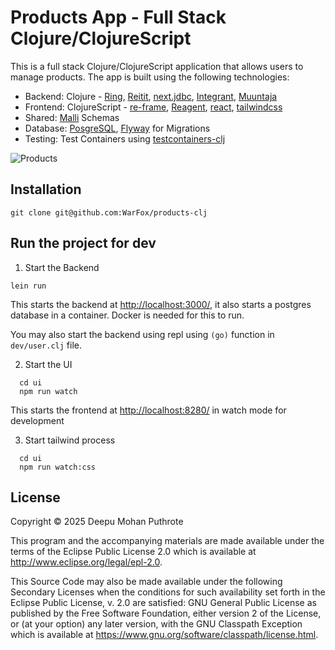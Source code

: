 # Products App - Full Stack Clojure/ClojureScript

This is a full stack Clojure/ClojureScript application that allows users to
manage products. The app is built using the following technologies:

- Backend: Clojure - [Ring](https://github.com/ring-clojure/ring),
  [Reitit](https://github.com/metosin/reitit),
  [next.jdbc](https://github.com/seancorfield/next-jdbc/),
  [Integrant](https;//github.com/weavejester/integrant), [Muuntaja](https://cljdoc.org/d/metosin/muuntaja/)
- Frontend: ClojureScript - [re-frame](https://day8.github.io/re-frame/),
  [Reagent](https://reagent-project.github.io/), [react](https://react.dev/), [tailwindcss](https://tailwindcss.com/)
- Shared: [Malli](https://cljdoc.org/d/metosin/malli/) Schemas
- Database: [PosgreSQL](https://www.postgresql.org/), [Flyway](https://flywaydb.org/) for Migrations
- Testing: Test Containers using [testcontainers-clj](https://github.com/testcontainers/testcontainers-clj)

![Products](https://gist.githubusercontent.com/WarFox/91fff34911d1080a66723770cb12c4e7/raw/ec78e55cb4f834fd3e4ea1c57f0ee521f9120384/products-app.png)

## Installation

```
git clone git@github.com:WarFox/products-clj
```

## Run the project for dev

1. Start the Backend

```shell
lein run
```

This starts the backend at <http://localhost:3000/>, it also starts a postgres
database in a container. Docker is needed for this to run.

You may also start the backend using repl using `(go)` function in
`dev/user.clj` file.

2. Start the UI

``` shell
  cd ui
  npm run watch
```

This starts the frontend at <http://localhost:8280/> in watch mode for development

3. Start tailwind process

``` shell
  cd ui
  npm run watch:css
```

## License

Copyright © 2025 Deepu Mohan Puthrote

This program and the accompanying materials are made available under the
terms of the Eclipse Public License 2.0 which is available at
<http://www.eclipse.org/legal/epl-2.0>.

This Source Code may also be made available under the following Secondary
Licenses when the conditions for such availability set forth in the Eclipse
Public License, v. 2.0 are satisfied: GNU General Public License as published by
the Free Software Foundation, either version 2 of the License, or (at your
option) any later version, with the GNU Classpath Exception which is available
at <https://www.gnu.org/software/classpath/license.html>.
